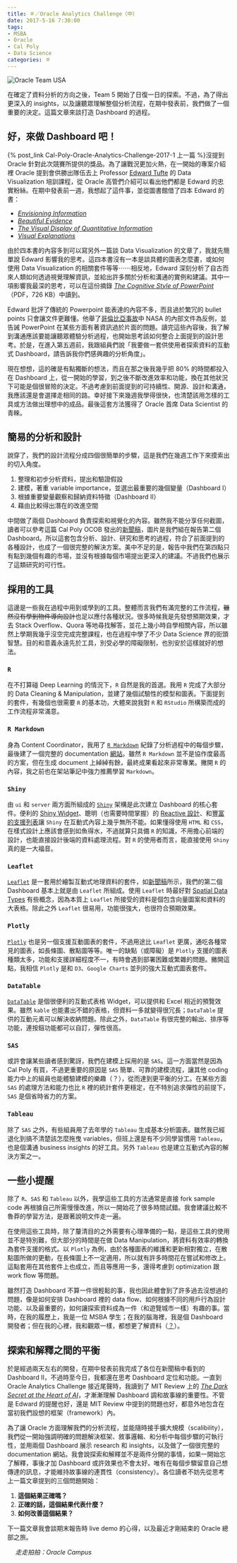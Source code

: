 ```yaml
---
title: ＃／Oracle Analytics Challenge（中）
date: 2017-5-16 7:30:00
tags:
- MSBA
- Oracle
- Cal Poly
- Data Science
categories: ＃
---
```

![Oracle Team USA](oracle_team.jpg)

在確定了資料分析的方向之後，Team 5 開始了日復一日的探索。不過，為了得出更深入的 insights，以及讓聽眾理解整個分析流程，在期中發表前，我們做了一個重要的決定。這篇文章來談打造 Dashboard 的過程。

<!--more-->

## 好，來做 Dashboard 吧！

{% post_link Cal-Poly-Oracle-Analytics-Challenge-2017-1 上一篇 %}沒提到 Oracle 針對此次競賽所提供的獎品。為了讓戰況更加火熱，在一開始的專案介紹裡 Oracle 提到會供勝出隊伍去上 Professor [Edward Tufte](https://en.wikipedia.org/wiki/Edward_Tufte) 的 Data Visualization 培訓課程，從 Oracle 高管們介紹可以看出他們都是 Edward 的忠實粉絲。在期中發表前一週，我想起了這件事，並從圖書館借了四本 Edward 的書：

* [*Envisioning Information*](https://www.amazon.com/Envisioning-Information-Edward-R-Tufte/dp/0961392118/ref=asap_bc?ie=UTF8)
* [*Beautiful Evidence*](https://www.amazon.com/Beautiful-Evidence-Edward-R-Tufte/dp/0961392177/ref=asap_bc?ie=UTF8)
* [*The Visual Display of Quantitative Information*](https://www.amazon.com/Visual-Display-Quantitative-Information/dp/0961392142/ref=asap_bc?ie=UTF8)
* [*Visual Explanations*](https://www.amazon.com/Visual-Explanations-Quantities-Evidence-Narrative/dp/0961392126/ref=la_B000APET3Y_1_4?s=books&ie=UTF8&qid=1494111757&sr=1-4)

由於四本書的內容多到可以寫另外一篇談 Data Visualization 的文章了，我就先簡單說 Edward 影響我的思考。這四本書沒有一本是談具體的圖表怎麼畫，或如何使用 Data Visualization 的相關套件等等⋯⋯相反地，Edward 深刻分析了自古而來人類如何透過視覺理解資訊，並給出許多關於分析和溝通的實例和建議。其中一項影響我最深的思考，可以在這份摘錄 [*The Cognitive Style of PowerPoint*](http://www.inf.ed.ac.uk/teaching/courses/pi/2016_2017/phil/tufte-powerpoint.pdf)（PDF，726 KB）中讀到。

Edward 批評了傳統的 Powerpoint 能表達的內容不多，而且過於繁冗的 bullet points 只會讓文件更難懂。他舉了[哥倫比亞事故](https://zh.wikipedia.org/zh-hant/%E5%93%A5%E4%BC%A6%E6%AF%94%E4%BA%9A%E5%8F%B7%E8%88%AA%E5%A4%A9%E9%A3%9E%E6%9C%BA%E7%81%BE%E9%9A%BE)中 NASA 的內部文件為反例，並告誡 PowerPoint 在某些方面有著資訊過於片面的問題。讀完這些內容後，我了解到溝通應該要能讓聽眾體驗分析過程，也開始思考該如何整合上面提到的設計思考。於是，在進入第五週前，我跟組員們說「我要做一套供使用者探索資料的互動式 Dashboard，請告訴我你們感興趣的分析角度」。

現在想想，這的確是有點獨斷的想法，而且在那之後我幾乎把 80% 的時間都投入在 Dashboard 上，從一開始的學習，到之後不斷改進效率和功能，換在其他狀況下可能是個很冒險的決定。不過考慮到前面提到的可持續性、開源、設計和溝通，我應該還是會選擇走相同的路。幸好接下來幾週我學得很快，也清楚該用怎樣的工具或方法做出理想中的成品。最後這套方法獲得了 Oracle 首席 Data Scientist 的青睞。

## 簡易的分析和設計

說穿了，我們的設計流程分成四個很簡單的步驟，這是我們在幾週工作下來摸索出的切入角度。

1. 整理和初步分析資料，提出和驗證假設
2. 建模，著重 variable importance，並選出最重要的幾個變量（Dashboard I）
3. 根據重要變量觀察和歸納資料特徵（Dashboard II）
4. 藉由比較得出潛在的改進空間

中間做了兩個 Dashboard 負責探索和視覺化的內容。雖然我不能分享任何截圖，讀者可以參考這篇 Cal Poly OCOB 發出的[新聞稿](http://www.cob.calpoly.edu/newsevents/oracle-2017)，圖片是我們組在報告第二個 Dashboard。所以這套包含分析、設計、研究和思考的過程，符合了前面提到的各種設計，也成了一個很完整的解決方案。美中不足的是，報告中我們在第四點只有點到幾個有趣的市場，並沒有根據每個市場提出更深入的建議。不過我們也展示了這類研究的可行性。

## 採用的工具

這邊是一些我在過程中用到或學到的工具。整體而言我們有滿完整的工作流程，~~雖然沒有學到物件導向設計~~也足以應付各種狀況。很多時候我是先發想預期效果，才去 Stack Overflow、Quora 等地尋找解答，並花上幾小時自學相關內容，所以雖然上學期我幾乎沒空完成完整課程，也在過程中學了不少 Data Science 界的街頭智慧。目的和意義永遠先於工具，別受必學的障礙限制，也別安於這樣就好的想法。

### `R`

在不打算碰 Deep Learning 的情況下，`R` 自然是我的首選。我用 `R` 完成了大部分的 Data Cleaning & Manipulation，並建了幾個試驗性的模型和圖表。下面提到的套件，有幾個也很需要 `R` 的基本功，大體來說我對 `R` 和 `RStudio` 所構築而成的工作流程非常滿意。

### `R Markdown`

身為 Content Coordinator，我用了 [`R Markdown`](http://rmarkdown.rstudio.com/) 紀錄了分析過程中的每個步驟，最後建了一個完整的 documentation [網站](http://rmarkdown.rstudio.com/rmarkdown_websites.html)。雖然 `R Markdown` 並不是協作度最高的方案，但在生成 document 上綽綽有餘，最終成果看起來非常專業。撇開 `R` 的內容，我之前也在架站筆記中強力推薦學習 `Markdown`。

### `Shiny`

由 `ui` 和 `server` 兩方面所組成的 [`Shiny`](https://shiny.rstudio.com/) 架構是此次建立 Dashboard 的核心套件。便利的 [Shiny Widget](http://shiny.rstudio.com/gallery/widgets.html)、聰明（也需要時間掌握）的 [Reactive 設計](https://shiny.rstudio.com/articles/reactivity-overview.html)、和[豐富的支援列表](https://shiny.rstudio.com/gallery/)讓 `Shiny` 在互動式內容上幾乎無所不能。如果懂得使用 `HTML` 和 `CSS`，在樣式設計上應該會感到如魚得水，不過就算只具備 `R` 的知識，不用擔心前端的設計，也能直接設計後端的資料處理流程。對 `R` 的使用者而言，能直接使用 `Shiny` 真的是一大福音。

### `Leaflet`

[`Leaflet`](https://rstudio.github.io/leaflet/) 是一套用於繪製互動式地理資料的套件，如[新聞稿](http://www.cob.calpoly.edu/newsevents/oracle-2017)所示，我們的第二個 Dashboard 基本上就是由 `Leaflet` 所組成。使用 `Leaflet` 時最好對 [Spatial Data Types](https://rstudio-pubs-static.s3.amazonaws.com/172289_67a42eebbd574197b6bb15d1ef6cfe97.html) 有些概念，因為本質上 `Leaflet` 所接受的資料是個包含向量圖案和資料的大表格。除此之外 `Leaflet` 很易用，功能很強大，也很符合預期效果。

### `Plotly`

[`Plotly`](https://plot.ly/) 也是另一個支援互動圖表的套件，不過用途比 `Leaflet` 更廣，通吃各種常見的圖表，如長條圖、散點圖等等。唯一的缺點（或障礙）是 `Plotly` 支援的圖表種類太多，功能和支援詳細程度不一，有時會遇到部署困難或繁雜的問題。撇開這點，我相信 `Plotly` 是和 `D3`、`Google Charts` 並列的強大互動式圖表套件。

### `DataTable`

[`DataTable`](https://rstudio.github.io/DT/) 是個很便利的互動式表格 Widget，可以提供和 Excel 相近的預覽效果。雖然 `kable` 也能畫出不錯的表格，但資料一多就變得很冗長；`DataTable` 提供的互動元素可以解決收納問題。除此之外，`DataTable` 有很完整的輸出、排序等功能，連按鈕功能都可以自訂，彈性很高。

### `SAS`

或許會讓某些讀者感到驚訝，我們在建模上採用的是 `SAS`。這一方面當然是因為 Cal Poly 有買，不過更重要的原因是 `SAS` 簡單、可靠的建模流程，讓其他 coding 能力中上的組員也能體驗建模的樂趣（？），從而達到更平衡的分工。在某些方面 `SAS` 的處理方法和能力也比 `R` 裡的統計套件更穩定，在不特別追求彈性的前提下，`SAS` 是個省時省力的方案。

### `Tableau`

除了 `SAS` 之外，有些組員用了去年學的 `Tableau` 生成基本分析圖表。雖然我已經退化到搞不清楚該怎麼拖曳 variables，但班上還是有不少同學習慣用 `Tableau`，也是個溝通 business insights 的好工具。另外 `Tableau` 也是建立互動式內容的解決方案之一。

## 一些小提醒

除了 `R`、`SAS` 和 `Tableau` 以外，我學這些工具的方法通常是直接 fork sample code 再根據自己所需慢慢改進，所以一開始花了很多時間試錯。我會建議比較不魯莽的學習方法，是跟著說明文件走一遍。

在使用這些工具時，除了釐清目的之外需要有心理準備的一點，是這些工具的使用並不是特別難，但大部分的時間是在做 Data Manipulation，將資料有效率的轉換為套件支援的格式。以 `Plotly` 為例，由於各種圖表的維護和更新相對獨立，在散點圖所做的更動，在長條圖上不一定適用，所以就有許多時間花在嘗試和修改上。這點套用在其他套件上也成立，而且等應用一多，還得考慮到 optimization 跟 work flow 等問題。

雖然打造 Dashboard 不算一件很輕鬆的事，我也因此體會到了許多過去沒想過的問題，像是如何安排 Dashboard 裡的 data flow、如何根據不同的用戶行為設計功能、以及最重要的，如何讓探索資料成為一件（和遊覽城市一樣）有趣的事。當時，在我的履歷上，我是一位 MSBA 學生；在我的腦海裡，我是個 Dashboard 開發者；但在我的心裡，我和觀眾一樣，都想更了解資料（[？](https://zh.wikipedia.org/wiki/%E5%B2%A9%E7%94%B0%E8%81%B0)）。

## 探索和解釋之間的平衡

於是經過兩天左右的開發，在期中發表前我完成了各位在新聞稿中看到的 Dashboard II，不過時至今日，我都還在思考 Dashboard 定位和功能。一直到 Oracle Analytics Challenge 接近尾聲時，我讀到了 MIT Review 上的 [*The Dark Secret at the Heart of AI*](https://www.technologyreview.com/s/604087/the-dark-secret-at-the-heart-of-ai/)，才漸漸理解 Dashboard 調和故事線的重要性。不管是 Edward 的提醒也好，還是 MIT Review 中提到的問題也好，都意外地包含在當初我們設想的框架（framework）內。

為了讓 Oracle 方面理解我們的分析流程，並能隨時接手擴大規模（scalibility），我們從一開始強調明確的問題解決框架、敘事邏輯、和分析中每個步驟的可執行性，並用兩個 Dashboard 展示 research 和 insights，以及做了一個很完整的 documentation 網站。我會說探索和解釋並不是兩件分開的事情，如果一開始忘了解釋，事後才加 Dashboard 或許效果也不會太好。唯有在每個步驟留意自己想傳達的訊息，才能維持故事線的連貫性（consistency）。各位讀者不妨先從思考上一篇文章提到的三個問題開始：

1. **這個結果正確嗎？**
2. **正確的話，這個結果代表什麼？**
3. **如何改善這個結果？**

下一篇文章我會談期末報告時 live demo 的心得，以及最近才剛結束的 Oracle 總部之旅。

　
*走走拍拍：Oracle Campus*